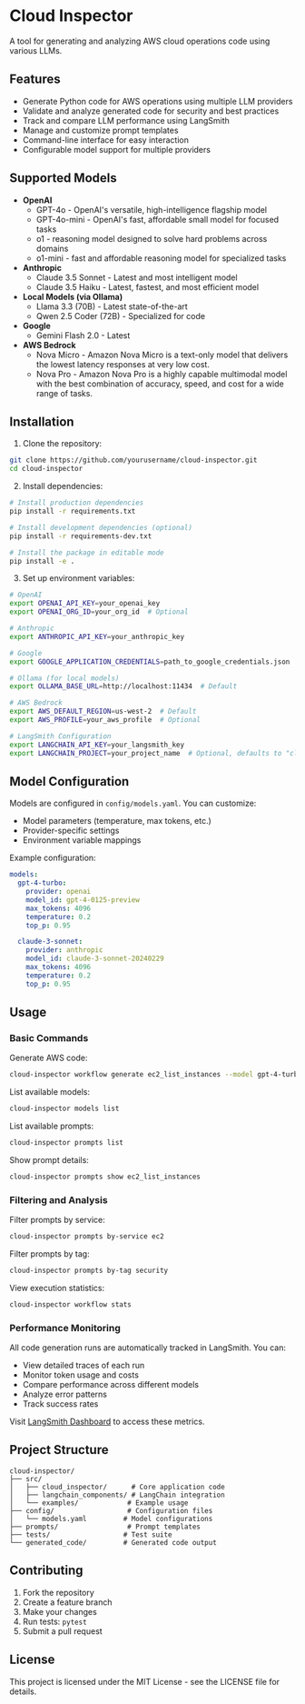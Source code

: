 # Cloud Inspector

A tool for generating and analyzing AWS cloud operations code using various LLMs.

## Features

- Generate Python code for AWS operations using multiple LLM providers
- Validate and analyze generated code for security and best practices
- Track and compare LLM performance using LangSmith
- Manage and customize prompt templates
- Command-line interface for easy interaction
- Configurable model support for multiple providers

## Supported Models

- **OpenAI**
  - GPT-4o - OpenAI's versatile, high-intelligence flagship model 
  - GPT-4o-mini - OpenAI's fast, affordable small model for focused tasks 
  - o1 - reasoning model designed to solve hard problems across domains
  - o1-mini - fast and affordable reasoning model for specialized tasks
- **Anthropic**
  - Claude 3.5 Sonnet - Latest and most intelligent model
  - Claude 3.5 Haiku - Latest, fastest, and most efficient model
- **Local Models (via Ollama)**
  - Llama 3.3 (70B) - Latest state-of-the-art
  - Qwen 2.5 Coder (72B) - Specialized for code
- **Google**
  - Gemini Flash 2.0 - Latest
- **AWS Bedrock**
  - Nova Micro - Amazon Nova Micro is a text-only model that delivers the lowest latency responses at very low cost.
  - Nova Pro - Amazon Nova Pro is a highly capable multimodal model with the best combination of accuracy, speed, and cost for a wide range of tasks. 

## Installation

1. Clone the repository:

```bash
git clone https://github.com/yourusername/cloud-inspector.git
cd cloud-inspector
```

2. Install dependencies:

```bash
# Install production dependencies
pip install -r requirements.txt

# Install development dependencies (optional)
pip install -r requirements-dev.txt

# Install the package in editable mode
pip install -e .
```

3. Set up environment variables:

```bash
# OpenAI
export OPENAI_API_KEY=your_openai_key
export OPENAI_ORG_ID=your_org_id  # Optional

# Anthropic
export ANTHROPIC_API_KEY=your_anthropic_key

# Google
export GOOGLE_APPLICATION_CREDENTIALS=path_to_google_credentials.json

# Ollama (for local models)
export OLLAMA_BASE_URL=http://localhost:11434  # Default

# AWS Bedrock
export AWS_DEFAULT_REGION=us-west-2  # Default
export AWS_PROFILE=your_aws_profile  # Optional

# LangSmith Configuration
export LANGCHAIN_API_KEY=your_langsmith_key
export LANGCHAIN_PROJECT=your_project_name  # Optional, defaults to "cloud-inspector"
```

## Model Configuration

Models are configured in `config/models.yaml`. You can customize:

- Model parameters (temperature, max tokens, etc.)
- Provider-specific settings
- Environment variable mappings

Example configuration:

```yaml
models:
  gpt-4-turbo:
    provider: openai
    model_id: gpt-4-0125-preview
    max_tokens: 4096
    temperature: 0.2
    top_p: 0.95

  claude-3-sonnet:
    provider: anthropic
    model_id: claude-3-sonnet-20240229
    max_tokens: 4096
    temperature: 0.2
    top_p: 0.95
```

## Usage

### Basic Commands

Generate AWS code:

```bash
cloud-inspector workflow generate ec2_list_instances --model gpt-4-turbo -v region=us-west-2
```

List available models:

```bash
cloud-inspector models list
```

List available prompts:

```bash
cloud-inspector prompts list
```

Show prompt details:

```bash
cloud-inspector prompts show ec2_list_instances
```

### Filtering and Analysis

Filter prompts by service:

```bash
cloud-inspector prompts by-service ec2
```

Filter prompts by tag:

```bash
cloud-inspector prompts by-tag security
```

View execution statistics:

```bash
cloud-inspector workflow stats
```

### Performance Monitoring

All code generation runs are automatically tracked in LangSmith. You can:

- View detailed traces of each run
- Monitor token usage and costs
- Compare performance across different models
- Analyze error patterns
- Track success rates

Visit [LangSmith Dashboard](https://smith.langchain.com) to access these metrics.

## Project Structure

```shell
cloud-inspector/
├── src/
│   ├── cloud_inspector/      # Core application code
│   ├── langchain_components/ # LangChain integration
│   └── examples/            # Example usage
├── config/                  # Configuration files
│   └── models.yaml         # Model configurations
├── prompts/                 # Prompt templates
├── tests/                  # Test suite
└── generated_code/         # Generated code output
```

## Contributing

1. Fork the repository
2. Create a feature branch
3. Make your changes
4. Run tests: `pytest`
5. Submit a pull request

## License

This project is licensed under the MIT License - see the LICENSE file for details.
